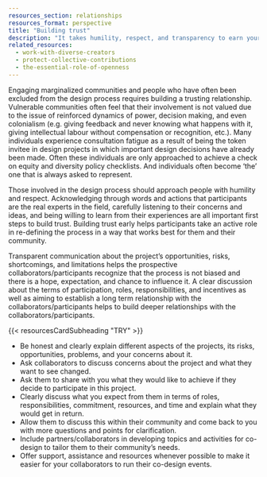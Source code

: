 ```yaml
---
resources_section: relationships
resources_format: perspective
title: "Building trust"
description: "It takes humility, respect, and transparency to earn your collaborators and participants trust."
related_resources:
  - work-with-diverse-creators
  - protect-collective-contributions
  - the-essential-role-of-openness
---
```


Engaging marginalized communities and people who have often been excluded from the design process requires building a trusting relationship. Vulnerable communities often feel that their involvement is not valued due to the issue of reinforced dynamics of power, decision making, and even colonialism (e.g. giving feedback and never knowing what happens with it, giving intellectual labour without compensation or recognition, etc.). Many individuals experience consultation fatigue as a result of being the token invitee in design projects in which important design decisions have already been made. Often these individuals are only approached to achieve a check on equity and diversity policy checklists. And individuals often become ‘the’ one that is always asked to represent. 


Those involved in the design process should approach people with humility and respect. Acknowledging through words and actions that participants are the real experts in the field, carefully listening to their concerns and ideas, and being willing to learn from their experiences are all important first steps to build trust. Building trust early helps participants take an active role in re-defining the process in a way that works best for them and their community. 


Transparent communication about the project’s opportunities, risks, shortcomings, and limitations helps the prospective collaborators/participants recognize that the process is not biased and there is a hope, expectation, and chance to influence it. A clear discussion about the terms of participation, roles, responsibilities, and incentives as well as aiming to establish a long term relationship with the collaborators/participants helps to build deeper relationships with the collaborators/participants.

{{< resourcesCardSubheading "TRY" >}}

- Be honest and clearly explain different aspects of the projects, its risks, opportunities, problems, and your concerns about it.
- Ask collaborators to discuss concerns about the project and what they want to see changed.
- Ask them to share with you what they would like to achieve if they decide to participate in this project.
- Clearly discuss what you expect from them in terms of roles, responsibilities, commitment, resources, and time and explain what they would get in return.
- Allow them to discuss this within their community and come back to you with more questions and points for clarification.
- Include partners/collaborators in developing topics and activities for co-design to tailor them to their community’s needs.
- Offer support, assistance and resources whenever possible to make it easier for your collaborators to run their co-design events.
